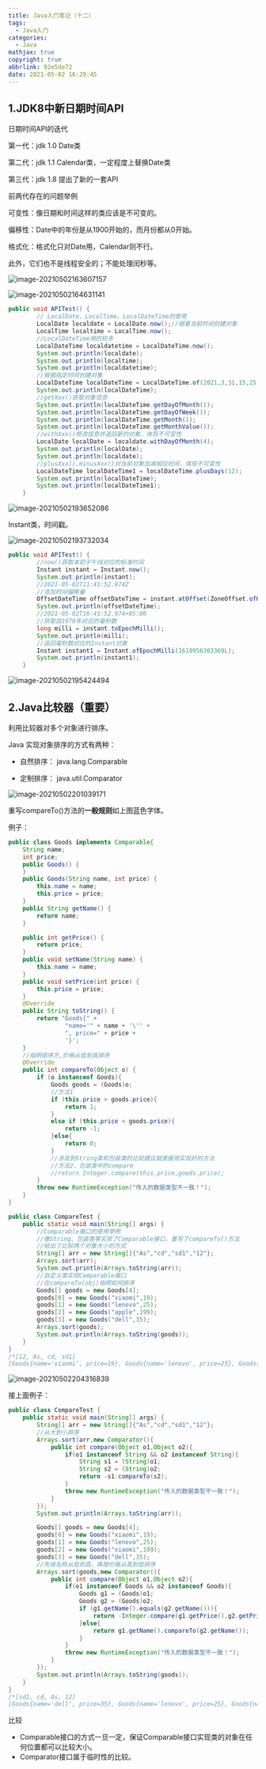 ```yaml
---
title: Java入门笔记（十二）
tags:
  - Java入门
categories:
  - Java
mathjax: true
copyright: true
abbrlink: 92e5de72
date: 2021-05-02 16:29:45
---
```


## 1.JDK8中新日期时间API

日期时间API的迭代

第一代：jdk 1.0 Date类

第二代：jdk 1.1 Calendar类，一定程度上替换Date类

第三代：jdk 1.8 提出了新的一套API

前两代存在的问题举例

可变性：像日期和时间这样的类应该是不可变的。

偏移性：Date中的年份是从1900开始的，而月份都从0开始。

格式化：格式化只对Date用，Calendar则不行。

此外，它们也不是线程安全的；不能处理闰秒等。

<!--more-->

![image-20210502163607157](Java入门笔记（十二）/image-20210502163607157.png)

![image-20210502164631141](Java入门笔记（十二）/image-20210502164631141.png)

```Java
public void APITest() {
        // LocalDate、LocalTime、LocalDateTime的使用
        LocalDate localdate = LocalDate.now();//根基当前时间创建对象
        LocalTime localtime = LocalTime.now();
        //LocalDateTime用的较多
        LocalDateTime localdatetime = LocalDateTime.now();
        System.out.println(localdate);
        System.out.println(localtime);
        System.out.println(localdatetime);
        //根据指定时间创建对象
        LocalDateTime localDateTime = LocalDateTime.of(2021,3,31,15,25,45);
        System.out.println(localDateTime);
        //getXxx()获取对象信息
        System.out.println(localDateTime.getDayOfMonth());
        System.out.println(localDateTime.getDayOfWeek());
        System.out.println(localDateTime.getMonth());
        System.out.println(localDateTime.getMonthValue());
        //withXxx()修改信息并返回新的对象，体现不可变性
        LocalDate localDate = localdate.withDayOfMonth(4);
        System.out.println(localDate);
        System.out.println(localdate);
        //plusXxx(),minusXxx()对当前对象加减相应时间，体现不可变性
        LocalDateTime localDateTime1 = localDateTime.plusDays(12);
        System.out.println(localDateTime);
        System.out.println(localDateTime1);
    }
```

![image-20210502193652086](Java入门笔记（十二）/image-20210502193652086.png)

Instant类，时间戳。

![image-20210502193732034](Java入门笔记（十二）/image-20210502193732034.png)

```Java
public void APITest() {
        //now()获取本初子午线对应的标准时间
        Instant instant = Instant.now();
        System.out.println(instant);
        //2021-05-02T11:41:52.974Z
        //添加时间偏移量
        OffsetDateTime offsetDateTime = instant.atOffset(ZoneOffset.ofHours(5));
        System.out.println(offsetDateTime);
        //2021-05-02T16:41:52.974+05:00
        //获取自1970年对应的毫秒数
        long milli = instant.toEpochMilli();
        System.out.println(milli);
        //返回毫秒数对应的Instant对象
        Instant instant1 = Instant.ofEpochMilli(1619956303369L);
        System.out.println(instant1);
    }
```

![image-20210502195424494](Java入门笔记（十二）/image-20210502195424494.png)

## 2.Java比较器（重要）

利用比较器对多个对象进行排序。

Java 实现对象排序的方式有两种：

- 自然排序： java.lang.Comparable

- 定制排序： java.util.Comparator

![image-20210502201039171](Java入门笔记（十二）/image-20210502201039171.png)

重写compareTo()方法的**一般规则**如上图蓝色字体。

例子：

```Java
public class Goods implements Comparable{
    String name;
    int price;
    public Goods() {
    }
    public Goods(String name, int price) {
        this.name = name;
        this.price = price;
    }
    public String getName() {
        return name;
    }

    public int getPrice() {
        return price;
    }
    public void setName(String name) {
        this.name = name;
    }
    public void setPrice(int price) {
        this.price = price;
    }
    @Override
    public String toString() {
        return "Goods{" +
                "name='" + name + '\'' +
                ", price=" + price +
                '}';
    }
    //指明排序方,价格从低到高排序
    @Override
    public int compareTo(Object o) {
        if (o instanceof Goods){
            Goods goods = (Goods)o;
            //方法1
            if (this.price > goods.price){
                return 1;
            }
            else if (this.price < goods.price){
                return -1;
            }else{
                return 0;
            }
            //涉及到String类和包装类的比较建议就直接用实现好的方法
            //方法2，包装类中的compare
            //return Integer.compare(this.price,goods.price);
        }
        throw new RuntimeException("传入的数据类型不一致！");
    }
}
```

```Java
public class CompareTest {
    public static void main(String[] args) {
        //Comparable接口的使用举例
        //像String、包装类等实现了Comparable接口，重写了compareTo()方法
        //给出了比较两个对象大小的方式
        String[] arr = new String[]{"As","cd","sd1","12"};
        Arrays.sort(arr);
        System.out.println(Arrays.toString(arr));
        //自定义类实现Comparable接口
        //在compareTo(obj)指明如何排序
        Goods[] goods = new Goods[4];
        goods[0] = new Goods("xiaomi",19);
        goods[1] = new Goods("lenovo",25);
        goods[2] = new Goods("apple",199);
        goods[3] = new Goods("dell",35);
        Arrays.sort(goods);
        System.out.println(Arrays.toString(goods));
    }
}
/*[12, As, cd, sd1]
[Goods{name='xiaomi', price=19}, Goods{name='lenovo', price=25}, Goods{name='dell', price=35}, Goods{name='apple', price=199}]*/
```

![image-20210502204316839](Java入门笔记（十二）/image-20210502204316839.png)

接上面例子：

```Java
public class CompareTest {
    public static void main(String[] args) {
        String[] arr = new String[]{"As","cd","sd1","12"};
        //从大到小排序
        Arrays.sort(arr,new Comparator(){
            public int compare(Object o1,Object o2){
                if(o1 instanceof String && o2 instanceof String){
                    String s1 = (String)o1;
                    String s2 = (String)o2;
                    return -s1.compareTo(s2);
                }
                throw new RuntimeException("传入的数据类型不一致！");
            }
        });
        System.out.println(Arrays.toString(arr));

        Goods[] goods = new Goods[4];
        goods[0] = new Goods("xiaomi",19);
        goods[1] = new Goods("lenovo",25);
        goods[2] = new Goods("xiaomi",199);
        goods[3] = new Goods("dell",35);
        //先按名称从低到高，再按价格从高到低排序
        Arrays.sort(goods,new Comparator(){
            public int compare(Object o1,Object o2){
                if(o1 instanceof Goods && o2 instanceof Goods){
                    Goods g1 = (Goods)o1;
                    Goods g2 = (Goods)o2;
                    if (g1.getName().equals(g2.getName())){
                        return -Integer.compare(g1.getPrice(),g2.getPrice());
                    }else{
                        return g1.getName().compareTo(g2.getName());
                    }
                }
                throw new RuntimeException("传入的数据类型不一致！");
            }
        });
        System.out.println(Arrays.toString(goods));
    }
}
/*[sd1, cd, As, 12]
[Goods{name='dell', price=35}, Goods{name='lenovo', price=25}, Goods{name='xiaomi', price=199}, Goods{name='xiaomi', price=19}]*/
```

比较

- Comparable接口的方式一旦一定，保证Comparable接口实现类的对象在任何位置都可以比较大小。
- Comparator接口属于临时性的比较。